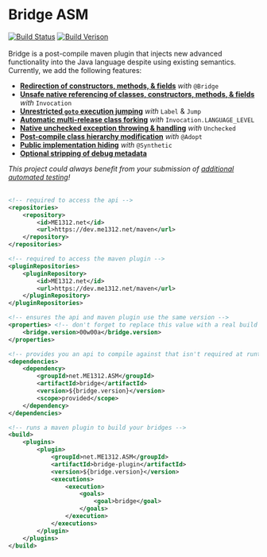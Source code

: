 # Bridge ASM
[![Build Status](https://dev.me1312.net/jenkins/job/Bridge/badge/icon)](https://dev.me1312.net/jenkins/job/Bridge/)
[![Build Verison](https://img.shields.io/badge/dynamic/xml.svg?label=build&url=https%3A%2F%2Fdev.me1312.net%2Fmaven%2Fnet%2FME1312%2FASM%2Fbridge-plugin%2Fmaven-metadata.xml&query=%2F%2Fversioning%2Frelease&colorB=blue)](https://dev.me1312.net/jenkins/job/Bridge/)<br><br>
Bridge is a post-compile maven plugin that injects new advanced functionality into the Java language despite using existing semantics. Currently, we add the following features:
* [**Redirection of constructors, methods, &amp; fields**](https://github.com/ME1312/Bridge/wiki/Features#bridges) *with* `@Bridge`
* [**Unsafe native referencing of classes, constructors, methods, &amp; fields**](https://github.com/ME1312/Bridge/wiki/Features#invocations) *with* `Invocation`
* [**Unrestricted `goto` execution jumping**](https://github.com/ME1312/Bridge/wiki/Features#jumps) *with* `Label` &amp; `Jump`
* [**Automatic multi-release class forking**](https://github.com/ME1312/Bridge/wiki/Features#forks) *with* `Invocation.LANGUAGE_LEVEL`
* [**Native unchecked exception throwing &amp; handling**](https://github.com/ME1312/Bridge/wiki/Features#unchecked-exceptions) *with* `Unchecked`
* [**Post-compile class hierarchy modification**](https://github.com/ME1312/Bridge/wiki/Features#type-adoption) *with* `@Adopt`
* [**Public implementation hiding**](https://github.com/ME1312/Bridge/wiki/Features#appending-the-synthetic-modifier) *with* `@Synthetic`
* [**Optional stripping of debug metadata**](https://github.com/ME1312/Bridge/wiki/Features#removing-debug-metadata)

*This project could always benefit from your submission of [additional automated testing](https://github.com/ME1312/Bridge/issues/1)!*
<br><br>

```xml
<!-- required to access the api -->
<repositories>
    <repository>
        <id>ME1312.net</id>
        <url>https://dev.me1312.net/maven</url>
    </repository>
</repositories>

<!-- required to access the maven plugin -->
<pluginRepositories>
    <pluginRepository>
        <id>ME1312.net</id>
        <url>https://dev.me1312.net/maven</url>
    </pluginRepository>
</pluginRepositories>

<!-- ensures the api and maven plugin use the same version -->
<properties> <!-- don't forget to replace this value with a real build id! -->
    <bridge.version>00w00a</bridge.version>
</properties>

<!-- provides you an api to compile against that isn't required at runtime -->
<dependencies>
    <dependency>
        <groupId>net.ME1312.ASM</groupId>
        <artifactId>bridge</artifactId>
        <version>${bridge.version}</version>
        <scope>provided</scope>
    </dependency>
</dependencies>

<!-- runs a maven plugin to build your bridges -->
<build>
    <plugins>
        <plugin>
            <groupId>net.ME1312.ASM</groupId>
            <artifactId>bridge-plugin</artifactId>
            <version>${bridge.version}</version>
            <executions>
                <execution>
                    <goals>
                        <goal>bridge</goal>
                    </goals>
                </execution>
            </executions>
        </plugin>
    </plugins>
</build>
```

